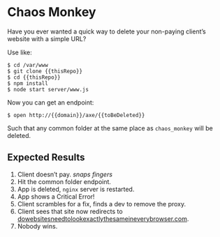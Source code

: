 # Chaos Monkey

Have you ever wanted a quick way to delete your non-paying client’s website 
with a simple URL?

Use like:

    $ cd /var/www
    $ git clone {{thisRepo}}
    $ cd {{thisRepo}}
    $ npm install
    $ node start server/www.js

Now you can get an endpoint:

    $ open http://{{domain}}/axe/{{toBeDeleted}}

Such that any common folder at the same place as `chaos_monkey` will be 
deleted.

## Expected Results

1. Client doesn’t pay. *snaps fingers*
2. Hit the common folder endpoint.
3. App is deleted, `nginx` server is restarted.
4. App shows a Critical Error!
5. Client scrambles for a fix, finds a dev to remove the proxy.
6. Client sees that site now redirects to [dowebsitesneedtolookexactlythesameineverybrowser.com](http://dowebsitesneedtolookexactlythesameineverybrowser.com/).
7. Nobody wins.
